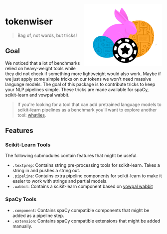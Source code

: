 <img src="logo-tokw.png" width=250 align="right">

<h1 style="font-weight: bold; color: black;">tokenwiser</h1>

> Bag of, not words, but tricks!

## Goal

We noticed that a lot of benchmarks relied on heavy-weight tools while they did not 
check if something more lightweight would also work. Maybe if we just apply some simple 
tricks on our tokens we won't need massive language models. The goal of this package is 
to contribute tricks to keep your NLP pipelines simple. These tricks are made available
for spaCy, scikit-learn and vowpal wabbit. 

> If you're looking for a tool that can add pretrained language models to scikit-learn 
pipelines as a benchmark you'll want to explore another tool: [whatlies](https://rasahq.github.io/whatlies/tutorial/scikit-learn/).

## Features

### Scikit-Learn Tools 

The following submodules contain features that might be useful. 

- `.textprep`: Contains string pre-processing tools for scikit-learn. Takes a string in and pushes a string out.  
- `.pipeline`: Contains extra pipeline components for scikit-learn to make it easier to work with strings and partial models.
- `.wabbit`: Contains a scikit-learn component based on [vowpal wabbit](https://vowpalwabbit.org/)

### SpaCy Tools 
 
- `.component`: Contains spaCy compatible components that might be added as a pipeline step.
- `.extension`: Contains spaCy compatible extensions that might be added manually. 
